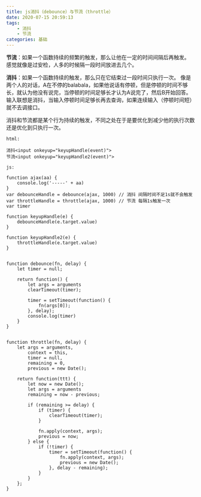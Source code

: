 ```yaml
---
title: js消抖（debounce）与节流（throttle）
date: 2020-07-15 20:59:13
tags:
    - 消抖
    - 节流
categories: 基础
---
```


**节流**：如果一个函数持续的频繁的触发，那么让他在一定的时间间隔后再触发。
感觉就像是过安检，人多的时候隔一段时间放进去几个。

**消抖**：如果一个函数持续的触发，那么只在它结束过一段时间只执行一次。
像是两个人的对话，A在不停的balabala，如果他说话有停顿，但是停顿的时间不够长，就认为他没有说完，当停顿的时间足够长才认为A说完了，然后B开始回答。
输入联想是消抖，当输入停顿时间足够长再去查询，如果连续输入（停顿时间短）就不去调接口。

消抖和节流都是某个行为持续的触发，不同之处在于是要优化到减少他的执行次数还是优化到只执行一次。

```
html:

消抖<input onkeyup="keyupHandle(event)">
节流<input onkeyup="keyupHandle2(event)">
```
```
js:

function ajax(aa) {
    console.log('-----' + aa)
}
var debounceHandle = debounce(ajax, 1000) // 消抖 间隔时间不足1s就不会触发
var throttleHandle = throttle(ajax, 1000) // 节流 每隔1s触发一次
var timer

function keyupHandle(e) {
    debounceHandle(e.target.value)
}

function keyupHandle2(e) {
    throttleHandle(e.target.value)
}


function debounce(fn, delay) {
    let timer = null;

    return function() {
        let args = arguments
        clearTimeout(timer);

        timer = setTimeout(function() {
            fn(args[0]);
        }, delay);
        console.log(timer)
    }
}


function throttle(fn, delay) {
    let args = arguments,
        context = this,
        timer = null,
        remaining = 0,
        previous = new Date();

    return function(ttt) {
        let now = new Date();
        let args = arguments
        remaining = now - previous;

        if (remaining >= delay) {
            if (timer) {
                clearTimeout(timer);
            }

            fn.apply(context, args);
            previous = now;
        } else {
            if (!timer) {
                timer = setTimeout(function() {
                    fn.apply(context, args);
                    previous = new Date();
                }, delay - remaining);
            }
        }
    };
}
```

